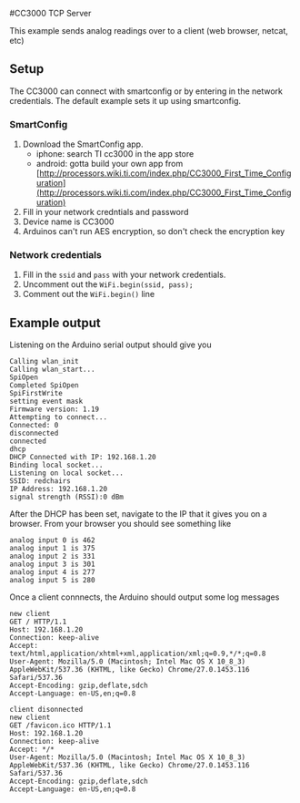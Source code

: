 #CC3000 TCP Server

This example sends analog readings over to a client (web browser, netcat, etc)

## Setup

The CC3000 can connect with smartconfig or by entering in the network credentials. The default example sets it up using smartconfig.

### SmartConfig

1. Download the SmartConfig app. 
	* iphone: search TI cc3000 in the app store
	* android: gotta build your own app from [http://processors.wiki.ti.com/index.php/CC3000_First_Time_Configuration](http://processors.wiki.ti.com/index.php/CC3000_First_Time_Configuration)
2. Fill in your network credntials and password
3. Device name is CC3000
4. Arduinos can't run AES encryption, so don't check the encryption key

### Network credentials

1. Fill in the `ssid` and `pass` with your network credentials.
2. Uncomment out the `WiFi.begin(ssid, pass);`
3. Comment out the `WiFi.begin()` line

## Example output

Listening on the Arduino serial output should give you

```
Calling wlan_init
Calling wlan_start...
SpiOpen
Completed SpiOpen
SpiFirstWrite
setting event mask
Firmware version: 1.19
Attempting to connect...
Connected: 0
disconnected
connected
dhcp
DHCP Connected with IP: 192.168.1.20
Binding local socket...
Listening on local socket...
SSID: redchairs
IP Address: 192.168.1.20
signal strength (RSSI):0 dBm
```

After the DHCP has been set, navigate to the IP that it gives you on a browser. From your browser you should see something like

```
analog input 0 is 462
analog input 1 is 375
analog input 2 is 331
analog input 3 is 301
analog input 4 is 277
analog input 5 is 280
```

Once a client connnects, the Arduino should output some log messages

```
new client
GET / HTTP/1.1
Host: 192.168.1.20
Connection: keep-alive
Accept: text/html,application/xhtml+xml,application/xml;q=0.9,*/*;q=0.8
User-Agent: Mozilla/5.0 (Macintosh; Intel Mac OS X 10_8_3) AppleWebKit/537.36 (KHTML, like Gecko) Chrome/27.0.1453.116 Safari/537.36
Accept-Encoding: gzip,deflate,sdch
Accept-Language: en-US,en;q=0.8

client disonnected
new client
GET /favicon.ico HTTP/1.1
Host: 192.168.1.20
Connection: keep-alive
Accept: */*
User-Agent: Mozilla/5.0 (Macintosh; Intel Mac OS X 10_8_3) AppleWebKit/537.36 (KHTML, like Gecko) Chrome/27.0.1453.116 Safari/537.36
Accept-Encoding: gzip,deflate,sdch
Accept-Language: en-US,en;q=0.8
```

